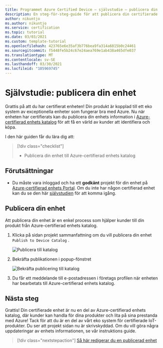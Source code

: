 ```yaml
---
title: Programmet Azure Certified Device – självstudie – publicera din enhet
description: En steg-för-steg-guide för att publicera din certifierade enhet till Azure-certifierad enhets katalog
author: nikuntjo
ms.author: nikuntjo
ms.service: certification
ms.topic: tutorial
ms.date: 03/03/2021
ms.custom: template-tutorial
ms.openlocfilehash: 423765e6e35af3b776bea9fa314a6815b0c24461
ms.sourcegitcommit: f5448fe5b24c67e24aea769e1ab438a465dfe037
ms.translationtype: MT
ms.contentlocale: sv-SE
ms.lasthandoff: 03/30/2021
ms.locfileid: "105969745"
---
```

# <a name="tutorial-publish-your-device"></a>Självstudie: publicera din enhet

Grattis på att du har certifierat enheten! Din produkt är kopplad till ett eko system av exceptionella enheter som fungerar bra med Azure. Nu när enheten har certifierats kan du publicera din enhets information i [Azure-certifierad enhets katalog](https://devicecatalog.azure.com) för att få en värld av kunder att identifiera och köpa.

I den här guiden får du lära dig att:

> [!div class="checklist"]
> * Publicera din enhet till Azure-certifierad enhets katalog

## <a name="prerequisites"></a>Förutsättningar

- Du måste vara inloggad och ha ett **godkänt** projekt för din enhet på [Azure-certifierad enhets Portal](https://certify.azure.com). Om du inte har någon certifierad enhet kan du se den här [självstudien](tutorial-01-creating-your-project.md) för att komma igång.

## <a name="publishing-your-device"></a>Publicera din enhet

Att publicera din enhet är en enkel process som hjälper kunder till din produkt från Azure-certifierad enhets katalog.

1. Klicka på sidan projekt sammanfattning om du vill publicera din enhet `Publish to Device Catalog` .

    ![Publicera till katalog](./media/images/publish-to-catalog.png)

1. Bekräfta publikationen i popup-fönstret

    ![Bekräfta publicering till katalog](./media/images/publish-to-catalog-confirm.png)

1. Du får ett meddelande till e-postadressen i företags profilen när enheten har bearbetats till Azure-certifierad enhets katalog.

## <a name="next-steps"></a>Nästa steg

Grattis! Din certifierade enhet är nu en del av Azure-certifierad enhets katalog, där kunder kan handla för dina produkter och lita på sina prestanda med Azure! Tack för att du är en del av vårt eko system för certifierade IoT-produkter. Du ser att projekt sidan nu är skrivskyddad. Om du vill göra några uppdateringar av enhets informationen, se vår instruktions guide.
> [!div class="nextstepaction"]
> [Så här redigerar du en publicerad enhet](how-to-edit-published-device.md)

